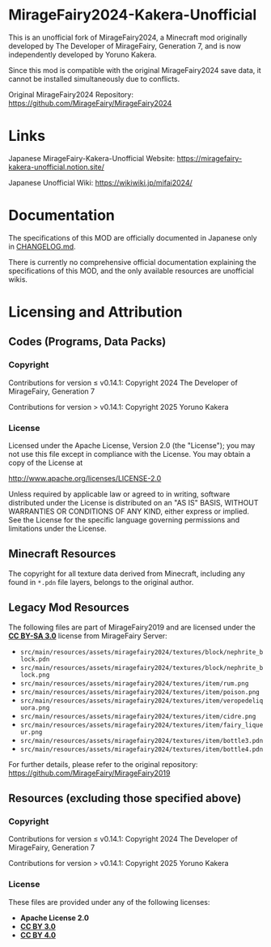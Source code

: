 # MirageFairy2024-Kakera-Unofficial

This is an unofficial fork of MirageFairy2024, a Minecraft mod originally developed by The Developer of MirageFairy, Generation 7, and is now independently developed by Yoruno Kakera.

Since this mod is compatible with the original MirageFairy2024 save data, it cannot be installed simultaneously due to conflicts.

Original MirageFairy2024 Repository: https://github.com/MirageFairy/MirageFairy2024

# Links

Japanese MirageFairy-Kakera-Unofficial Website: https://miragefairy-kakera-unofficial.notion.site/

Japanese Unofficial Wiki: https://wikiwiki.jp/mifai2024/

# Documentation

The specifications of this MOD are officially documented in Japanese only in [CHANGELOG.md](CHANGELOG.md).

There is currently no comprehensive official documentation explaining the specifications of this MOD, and the only available resources are unofficial wikis.

# Licensing and Attribution

## Codes (Programs, Data Packs)

### Copyright

Contributions for version ≤ v0.14.1: Copyright 2024 The Developer of MirageFairy, Generation 7

Contributions for version > v0.14.1: Copyright 2025 Yoruno Kakera

### License

Licensed under the Apache License, Version 2.0 (the "License");
you may not use this file except in compliance with the License.
You may obtain a copy of the License at

http://www.apache.org/licenses/LICENSE-2.0

Unless required by applicable law or agreed to in writing, software
distributed under the License is distributed on an "AS IS" BASIS,
WITHOUT WARRANTIES OR CONDITIONS OF ANY KIND, either express or implied.
See the License for the specific language governing permissions and
limitations under the License.

## Minecraft Resources

The copyright for all texture data derived from Minecraft, including any found in `*.pdn` file layers, belongs to the original author.

## Legacy Mod Resources

The following files are part of MirageFairy2019 and are licensed under the **[CC BY-SA 3.0](https://creativecommons.org/licenses/by-sa/3.0/)** license from MirageFairy Server:

- `src/main/resources/assets/miragefairy2024/textures/block/nephrite_block.pdn`
- `src/main/resources/assets/miragefairy2024/textures/block/nephrite_block.png`
- `src/main/resources/assets/miragefairy2024/textures/item/rum.png`
- `src/main/resources/assets/miragefairy2024/textures/item/poison.png`
- `src/main/resources/assets/miragefairy2024/textures/item/veropedeliquora.png`
- `src/main/resources/assets/miragefairy2024/textures/item/cidre.png`
- `src/main/resources/assets/miragefairy2024/textures/item/fairy_liqueur.png`
- `src/main/resources/assets/miragefairy2024/textures/item/bottle3.pdn`
- `src/main/resources/assets/miragefairy2024/textures/item/bottle4.pdn`

For further details, please refer to the original repository: https://github.com/MirageFairy/MirageFairy2019

## Resources (excluding those specified above)

### Copyright

Contributions for version ≤ v0.14.1: Copyright 2024 The Developer of MirageFairy, Generation 7

Contributions for version > v0.14.1: Copyright 2025 Yoruno Kakera

### License

These files are provided under any of the following licenses:

- **Apache License 2.0**
- **[CC BY 3.0](https://creativecommons.org/licenses/by/3.0/)**
- **[CC BY 4.0](https://creativecommons.org/licenses/by/4.0/)**

